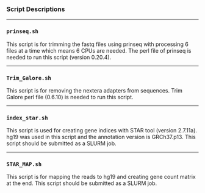 ### Script Descriptions

---

### `prinseq.sh`

This script is for trimming the fastq files using prinseq with processing 6 files at a time which means 6 CPUs are needed. The perl file of prinseq is needed to run this script (version 0.20.4).

---

### `Trim_Galore.sh`

This script is for removing the nextera adapters from sequences. Trim Galore perl file (0.6.10) is needed to run this script.

---

### `index_star.sh`

This script is used for creating gene indices with STAR tool (version 2.7.11a). hg19 was used in this script and the annotation version is GRCh37.p13. This script should be submitted as a SLURM job.

---

### `STAR_MAP.sh`

This script is for mapping the reads to hg19 and creating gene count matrix at the end. This script should be submitted as a SLURM job.
